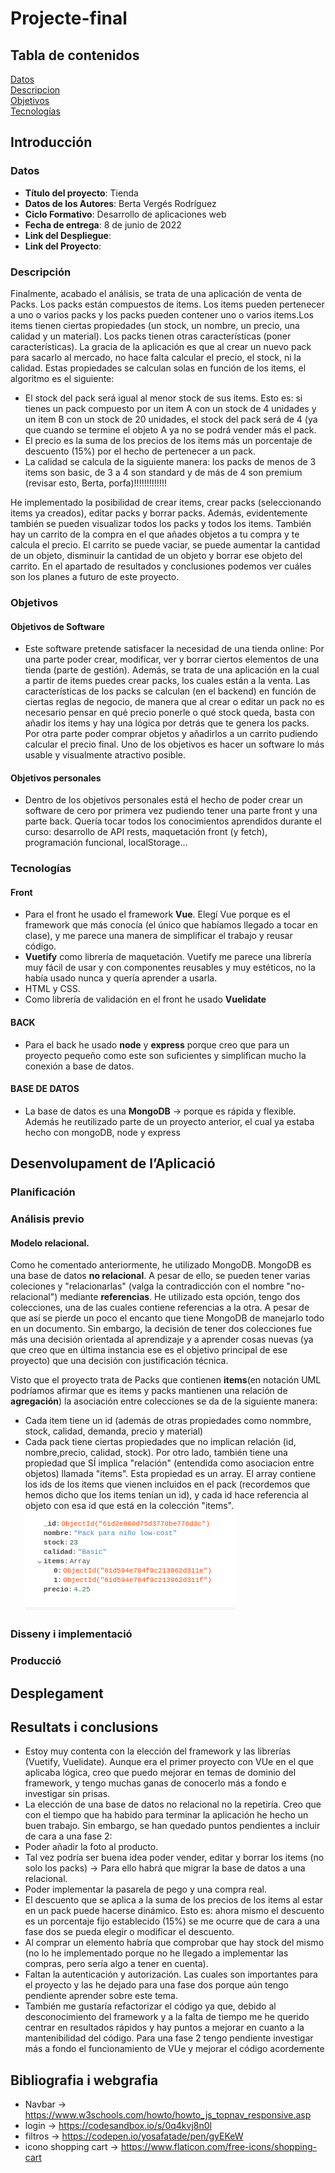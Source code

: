 # Projecte-final
## Tabla de contenidos
[Datos](#datos)  
[Descripcion](#descripcion)  
[Objetivos](#objetivos)  
[Tecnologías](#tecnologias)  


## Introducción
### Datos
- **Título del proyecto**: Tienda
- **Datos de los Autores**: Berta Vergés Rodríguez
- **Ciclo Formativo**: Desarrollo de aplicaciones web
- **Fecha de entrega**: 8 de junio de 2022
- **Link del Despliegue**:
- **Link del Proyecto**: 
### Descripción
Finalmente, acabado el análisis, se trata de una aplicación de venta de Packs. Los packs están compuestos de items. Los items pueden pertenecer a uno o varios packs y los packs pueden contener uno o varios items.Los items tienen ciertas propiedades (un stock, un nombre, un precio, una calidad y un material). Los packs tienen otras características (poner características). La gracia de la aplicación es que al crear un nuevo pack para sacarlo al mercado, no hace falta calcular el precio, el stock, ni la calidad. Estas propiedades se calculan solas en función de los items, el algoritmo es el siguiente:
- El stock del pack será igual al menor stock de sus items. Esto es: si tienes un pack compuesto por un item A con un stock de 4 unidades y un item B con un stock de 20 unidades, el stock del pack será de 4 (ya que cuando se termine el objeto A ya no se podrá vender más el pack.
- El precio es la suma de los precios de los items más un porcentaje de descuento (15%) por el hecho de pertenecer a un pack.
- La calidad se calcula de la siguiente manera: los packs de menos de 3 items son basic, de 3 a 4 son standard y de más de 4 son premium (revisar esto, Berta, porfa)!!!!!!!!!!!!!

He implementado la posibilidad de crear items, crear packs (seleccionando items ya creados), editar packs y borrar packs. Además, evidentemente también se pueden visualizar todos los packs y todos los items. También hay un carrito de la compra en el que añades objetos a tu compra y te calcula el precio. El carrito se puede vaciar, se puede aumentar la cantidad de un objeto, disminuir la cantidad de un objeto y borrar ese objeto del carrito. En el apartado de resultados y conclusiones podemos ver cuáles son los planes a futuro de este proyecto.
### Objetivos
#### Objetivos de Software
- Este software pretende satisfacer la necesidad de una tienda online: Por una parte poder crear, modificar, ver y borrar ciertos elementos de una tienda (parte de gestión). Además, se trata de una aplicación en la cual a partir de items puedes crear packs, los cuales están a la venta. Las características de los packs se calculan (en el backend) en función de ciertas reglas de negocio, de manera que al crear o editar un pack no es necesario pensar en qué precio ponerle o qué stock queda, basta con añadir los items y hay una lógica por detrás que te genera los packs. Por otra parte poder comprar objetos y añadirlos a un carrito pudiendo calcular el precio final. Uno de los objetivos es hacer un software lo más usable y visualmente atractivo posible.
#### Objetivos personales
-  Dentro de los objetivos personales está el hecho de poder crear un software de cero por primera vez pudiendo tener una parte front y una parte back. Quería tocar todos los conocimientos aprendidos durante el curso: desarrollo de API rests, maquetación front (y fetch), programación funcional, localStorage... 
### Tecnologías
#### Front
- Para el front he usado el framework **Vue**.  Elegí Vue porque es el framework que más conocía (el único que habíamos llegado a tocar en clase), y me parece una manera de simplificar el trabajo y reusar código.
- **Vuetify** como librería de maquetación.  Vuetify me parece una librería muy fácil de usar y con componentes reusables y muy estéticos, no la había usado nunca y quería aprender a usarla. 
- HTML y CSS.
-  Como librería de validación en el front he usado **Vuelidate**
#### BACK
- Para el back he usado **node** y **express** porque creo que para un proyecto pequeño como este son suficientes y simplifican mucho la conexión a base de datos.
#### BASE DE DATOS
- La base de datos es una **MongoDB** -> porque es rápida y flexible. Además he reutilizado parte de un proyecto anterior, el cual ya estaba hecho con mongoDB, node  y express
## Desenvolupament de l’Aplicació
### Planificación
### Análisis previo
#### Modelo relacional.
Como he comentado anteriormente, he utilizado MongoDB. MongoDB es una base de datos **no relacional**. A pesar de ello, se pueden tener varias coleciones y "relacionarlas" (valga la contradicción con el nombre "no-relacional") mediante **referencias**. He utilizado esta opción, tengo dos colecciones, una de las cuales contiene referencias a la otra. A pesar de que así se pierde un poco el encanto que tiene MongoDB de manejarlo todo en un documento. Sin embargo, la decisión de tener dos colecciones fue más una decisión orientada al aprendizaje y a aprender cosas nuevas (ya que creo que en última instancia ese es el objetivo principal de ese proyecto) que una decisión con justificación técnica.

Visto que el proyecto trata de Packs que contienen **items**(en notación UML podríamos afirmar que es items y packs mantienen una relación de **agregación**) la asociación entre colecciones se da de la siguiente manera:
- Cada item tiene un id (además de otras propiedades como nommbre, stock, calidad, demanda, precio y material)
- Cada pack tiene ciertas propiedades que no implican relación (id, nombre,precio, calidad, stock). Por otro lado, también tiene una propiedad que SÍ implica "relación" (entendida como asociacion entre objetos) llamada "items". Esta propiedad es un array. El array contiene los ids de los items que vienen incluidos en el pack (recordemos que hemos dicho que los items tenían un id), y cada id hace referencia al objeto con esa id que está en la colección "items".  
    ![Modelo de composición](/doc/img/referencia-items.png)

### Disseny i implementació
### Producció
## Desplegament
## Resultats i conclusions
- Estoy muy contenta con la elección del framework y las librerías (Vuetify, Vuelidate). Aunque era el primer proyecto con VUe en el que aplicaba lógica, creo que puedo mejorar en temas de dominio del framework, y tengo muchas ganas de conocerlo más a fondo e investigar sin prisas.
- La elección de una base de datos no relacional no la repetiría.
Creo que con el tiempo que ha habido para terminar la aplicación he hecho un buen trabajo. Sin embargo, se han quedado puntos pendientes a incluir de cara a una fase 2:
- Poder añadir la foto al producto.
- Tal vez podría ser buena idea poder vender, editar y borrar los items (no solo los packs) -> Para ello habrá que migrar la base de datos a una relacional.
- Poder implementar la pasarela de pego y una compra real.
- El descuento que se aplica a la suma de los precios de los items al estar en un pack puede hacerse dinámico. Esto es: ahora mismo el descuento es un porcentaje fijo establecido (15%) se me ocurre que de cara a una fase dos se pueda elegir o modificar el descuento.
- Al comprar un elemento habría que comprobar que hay stock del mismo (no lo he implementado porque no he llegado a implementar las compras, pero sería algo a tener en cuenta).
- Faltan la autenticación y autorización. Las cuales son importantes para el proyecto y las he dejado para una fase dos porque aún tengo pendiente aprender sobre este tema.
- También me gustaría refactorizar el código ya que, debido al desconocimiento del framework y a la falta de tiempo me he querido centrar en resultados rápidos y hay puntos a mejorar en cuanto a la mantenibilidad del código. Para una fase 2 tengo pendiente investigar más a fondo el funcionamiento de VUe y mejorar el código acordemente
## Bibliografia i webgrafia
- Navbar -> https://www.w3schools.com/howto/howto_js_topnav_responsive.asp  
- login -> https://codesandbox.io/s/0q4kvj8n0l  
- filtros -> https://codepen.io/yosafatade/pen/gyEKeW  
- icono shopping cart -> https://www.flaticon.com/free-icons/shopping-cart  
